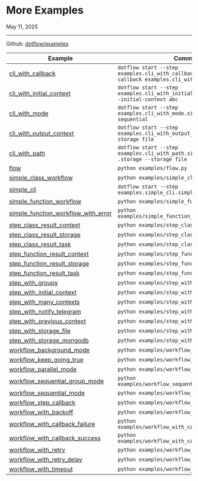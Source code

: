 # More Examples

May 11, 2025

---

Github: [dotflow/examples](https://github.com/dotflow-io/examples)

| Example | Command |
| ------- | ------- |
| [cli_with_callback](https://github.com/dotflow-io/examples/blob/master/cli_with_callback.py) | `dotflow start --step examples.cli_with_callback.simple_step --callback examples.cli_with_callback.callback` |
| [cli_with_initial_context](https://github.com/dotflow-io/examples/blob/master/cli_with_initial_context.py) | `dotflow start --step examples.cli_with_initial_context.simple_step --initial-context abc` |
| [cli_with_mode](https://github.com/dotflow-io/examples/blob/master/cli_with_mode.py) | `dotflow start --step examples.cli_with_mode.simple_step --mode sequential` |
| [cli_with_output_context](https://github.com/dotflow-io/examples/blob/master/cli_with_output_context.py) | `dotflow start --step examples.cli_with_output_context.simple_step --storage file` |
| [cli_with_path](https://github.com/dotflow-io/examples/blob/master/cli_with_path.py) | `dotflow start --step examples.cli_with_path.simple_step --path .storage --storage file` |
| [flow](https://github.com/dotflow-io/examples/blob/master/flow.py) | `python examples/flow.py` |
| [simple_class_workflow](https://github.com/dotflow-io/examples/blob/master/simple_class_workflow.py) | `python examples/simple_class_workflow.py` |
| [simple_cli](https://github.com/dotflow-io/examples/blob/master/simple_cli.py) | `dotflow start --step examples.simple_cli.simple_step` |
| [simple_function_workflow](https://github.com/dotflow-io/examples/blob/master/simple_function_workflow.py) | `python examples/simple_function_workflow.py` |
| [simple_function_workflow_with_error](https://github.com/dotflow-io/examples/blob/master/simple_function_workflow_with_error.py) | `python examples/simple_function_workflow_with_error.py` |
| [step_class_result_context](https://github.com/dotflow-io/examples/blob/master/step_class_result_context.py) | `python examples/step_class_result_context.py` |
| [step_class_result_storage](https://github.com/dotflow-io/examples/blob/master/step_class_result_storage.py) | `python examples/step_class_result_storage.py` |
| [step_class_result_task](https://github.com/dotflow-io/examples/blob/master/step_class_result_task.py) | `python examples/step_class_result_task.py` |
| [step_function_result_context](https://github.com/dotflow-io/examples/blob/master/step_function_result_context.py) | `python examples/step_function_result_context.py` |
| [step_function_result_storage](https://github.com/dotflow-io/examples/blob/master/step_function_result_storage.py) | `python examples/step_function_result_storage.py` |
| [step_function_result_task](https://github.com/dotflow-io/examples/blob/master/step_function_result_task.py) | `python examples/step_function_result_task.py` |
| [step_with_groups](https://github.com/dotflow-io/examples/blob/master/step_with_groups.py) | `python examples/step_with_groups.py` |
| [step_with_initial_context](https://github.com/dotflow-io/examples/blob/master/step_with_initial_context.py) | `python examples/step_with_initial_context.py` |
| [step_with_many_contexts](https://github.com/dotflow-io/examples/blob/master/step_with_many_contexts.py) | `python examples/step_with_many_contexts.py` |
| [step_with_notify_telegram](https://github.com/dotflow-io/examples/blob/master/step_with_notify_telegram.py) | `python examples/step_with_notify_telegram.py` |
| [step_with_previous_context](https://github.com/dotflow-io/examples/blob/master/step_with_previous_context.py) | `python examples/step_with_previous_context.py` |
| [step_with_storage_file](https://github.com/dotflow-io/examples/blob/master/step_with_storage_file.py) | `python examples/step_with_storage_file.py` |
| [step_with_storage_mongodb](https://github.com/dotflow-io/examples/blob/master/step_with_storage_mongodb.py) | `python examples/step_with_storage_mongodb.py` |
| [workflow_background_mode](https://github.com/dotflow-io/examples/blob/master/workflow_background_mode.py) | `python examples/workflow_background_mode.py` |
| [workflow_keep_going_true](https://github.com/dotflow-io/examples/blob/master/workflow_keep_going_true.py) | `python examples/workflow_keep_going_true.py` |
| [workflow_parallel_mode](https://github.com/dotflow-io/examples/blob/master/workflow_parallel_mode.py) | `python examples/workflow_parallel_mode.py` |
| [workflow_sequential_group_mode](https://github.com/dotflow-io/examples/blob/master/workflow_sequential_group_mode.py) | `python examples/workflow_sequential_group_mode.py` |
| [workflow_sequential_mode](https://github.com/dotflow-io/examples/blob/master/workflow_sequential_mode.py) | `python examples/workflow_sequential_mode.py` |
| [workflow_step_callback](https://github.com/dotflow-io/examples/blob/master/workflow_step_callback.py) | `python examples/workflow_step_callback.py` |
| [workflow_with_backoff](https://github.com/dotflow-io/examples/blob/master/workflow_with_backoff.py) | `python examples/workflow_with_backoff.py` |
| [workflow_with_callback_failure](https://github.com/dotflow-io/examples/blob/master/workflow_with_callback_failure.py) | `python examples/workflow_with_callback_failure.py` |
| [workflow_with_callback_success](https://github.com/dotflow-io/examples/blob/master/workflow_with_callback_success.py) | `python examples/workflow_with_callback_success.py` |
| [workflow_with_retry](https://github.com/dotflow-io/examples/blob/master/workflow_with_retry.py) | `python examples/workflow_with_retry.py` |
| [workflow_with_retry_delay](https://github.com/dotflow-io/examples/blob/master/workflow_with_retry_delay.py) | `python examples/workflow_with_retry_delay.py` |
| [workflow_with_timeout](https://github.com/dotflow-io/examples/blob/master/workflow_with_timeout.py) | `python examples/workflow_with_timeout.py` |
